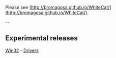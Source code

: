 Please see [http://bromagosa.github.io/WhiteCat/](http://bromagosa.github.io/WhiteCat/).

--

## Experimental releases
[Win32](http://vps34736.ovh.net/whitecat/WhiteCat-win32.zip) - [Drivers](https://www.silabs.com/products/mcu/Pages/USBtoUARTBridgeVCPDrivers.aspx)
